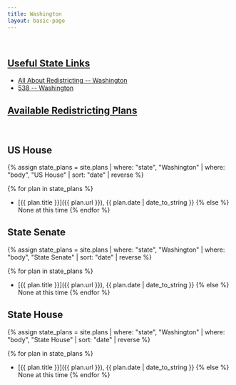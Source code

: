 ```yaml
---
title: Washington
layout: basic-page
---
```


<br>

<u>Useful State Links</u>
---

- [All About Redistricting -- Washington](https://redistricting.lls.edu/state/washington/?cycle=2020&level=Congress&startdate=)
- [538 -- Washington](https://projects.fivethirtyeight.com/redistricting-2022-maps/washington/)

<u>Available Redistricting Plans</u>
---

<br>

US House
---
{% assign state_plans = site.plans | where: "state", "Washington" | where: "body", "US House" | sort: "date" | reverse %}

{% for plan in state_plans %}
- [{{ plan.title }}]({{ plan.url }}), {{ plan.date | date_to_string }}
{% else %}
None at this time
{% endfor %}

State Senate
---
{% assign state_plans = site.plans | where: "state", "Washington" | where: "body", "State Senate" | sort: "date" | reverse %}

{% for plan in state_plans %}
- [{{ plan.title }}]({{ plan.url }}), {{ plan.date | date_to_string }}
{% else %}
None at this time
{% endfor %}


State House
---
{% assign state_plans = site.plans | where: "state", "Washington" | where: "body", "State House" | sort: "date" | reverse %}

{% for plan in state_plans %}
- [{{ plan.title }}]({{ plan.url }}), {{ plan.date | date_to_string }}
{% else %}
None at this time
{% endfor %}
